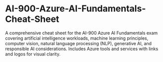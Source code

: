# AI-900-Azure-AI-Fundamentals-Cheat-Sheet
A comprehensive cheat sheet for the AI-900 Azure AI Fundamentals exam covering artificial intelligence workloads, machine learning principles, computer vision, natural language processing (NLP), generative AI, and responsible AI considerations. Includes Azure tools and services with links and logos for visual clarity.
